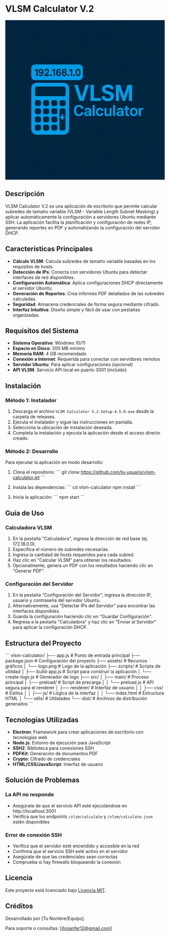 # VLSM Calculator V.2

![VLSM Calculator Logo](assets/logo.png)

## Descripción

VLSM Calculator V.2 es una aplicación de escritorio que permite calcular subredes de tamaño variable (VLSM - Variable Length Subnet Masking) y aplicar automáticamente la configuración a servidores Ubuntu mediante SSH. La aplicación facilita la planificación y configuración de redes IP, generando reportes en PDF y automatizando la configuración del servidor DHCP.

## Características Principales

- **Cálculo VLSM**: Calcula subredes de tamaño variable basadas en los requisitos de hosts.
- **Detección de IPs**: Conecta con servidores Ubuntu para detectar interfaces de red disponibles.
- **Configuración Automática**: Aplica configuraciones DHCP directamente al servidor Ubuntu.
- **Generación de Reportes**: Crea informes PDF detallados de las subredes calculadas.
- **Seguridad**: Almacena credenciales de forma segura mediante cifrado.
- **Interfaz Intuitiva**: Diseño simple y fácil de usar con pestañas organizadas.

## Requisitos del Sistema

- **Sistema Operativo**: Windows 10/11
- **Espacio en Disco**: 200 MB mínimo
- **Memoria RAM**: 4 GB recomendado
- **Conexión a Internet**: Requerida para conectar con servidores remotos
- **Servidor Ubuntu**: Para aplicar configuraciones (opcional)
- **API VLSM**: Servicio API local en puerto 3001 (incluido)

## Instalación

### Método 1: Instalador

1. Descarga el archivo `VLSM Calculator V.2-Setup-4.5.0.exe` desde la carpeta de releases.
2. Ejecuta el instalador y sigue las instrucciones en pantalla.
3. Selecciona la ubicación de instalación deseada.
4. Completa la instalación y ejecuta la aplicación desde el acceso directo creado.

### Método 2: Desarrollo

Para ejecutar la aplicación en modo desarrollo:

1. Clona el repositorio:
   \`\`\`
   git clone https://github.com/tu-usuario/vlsm-calculator.git
   \`\`\`

2. Instala las dependencias:
   \`\`\`
   cd vlsm-calculator
   npm install
   \`\`\`

3. Inicia la aplicación:
   \`\`\`
   npm start
   \`\`\`

## Guía de Uso

### Calculadora VLSM

1. En la pestaña "Calculadora", ingresa la dirección de red base (ej. 172.18.0.0).
2. Especifica el número de subredes necesarias.
3. Ingresa la cantidad de hosts requeridos para cada subred.
4. Haz clic en "Calcular VLSM" para obtener los resultados.
5. Opcionalmente, genera un PDF con los resultados haciendo clic en "Generar PDF".

### Configuración del Servidor

1. En la pestaña "Configuración del Servidor", ingresa la dirección IP, usuario y contraseña del servidor Ubuntu.
2. Alternativamente, usa "Detectar IPs del Servidor" para encontrar las interfaces disponibles.
3. Guarda la configuración haciendo clic en "Guardar Configuración".
4. Regresa a la pestaña "Calculadora" y haz clic en "Enviar al Servidor" para aplicar la configuración DHCP.

## Estructura del Proyecto

\`\`\`
vlsm-calculator/
├── app.js                  # Punto de entrada principal
├── package.json            # Configuración del proyecto
├── assets/                 # Recursos gráficos
│   └── logo.png            # Logo de la aplicación
├── scripts/                # Scripts de utilidad
│   ├── build-app.js        # Script para construir la aplicación
│   └── create-logo.js      # Generador de logo
├── src/
│   ├── main/               # Proceso principal
│   ├── preload/            # Script de precarga
│   │   └── preload.js      # API segura para el renderer
│   ├── renderer/           # Interfaz de usuario
│   │   ├── css/            # Estilos
│   │   ├── js/             # Lógica de la interfaz
│   │   └── index.html      # Estructura HTML
│   └── utils/              # Utilidades
└── dist/                   # Archivos de distribución generados
\`\`\`

## Tecnologías Utilizadas

- **Electron**: Framework para crear aplicaciones de escritorio con tecnologías web
- **Node.js**: Entorno de ejecución para JavaScript
- **SSH2**: Biblioteca para conexiones SSH
- **PDFKit**: Generación de documentos PDF
- **Crypto**: Cifrado de credenciales
- **HTML/CSS/JavaScript**: Interfaz de usuario

## Solución de Problemas

### La API no responde
- Asegúrate de que el servicio API esté ejecutándose en http://localhost:3001
- Verifica que los endpoints `/vlsm/calculate` y `/vlsm/calculate-json` estén disponibles

### Error de conexión SSH
- Verifica que el servidor esté encendido y accesible en la red
- Confirma que el servicio SSH esté activo en el servidor
- Asegúrate de que las credenciales sean correctas
- Comprueba si hay firewalls bloqueando la conexión

## Licencia

Este proyecto está licenciado bajo [Licencia MIT](LICENSE).

## Créditos

Desarrollado por [Tu Nombre/Equipo].

Para soporte o consultas: [jhojanfer12@gmail.com]
